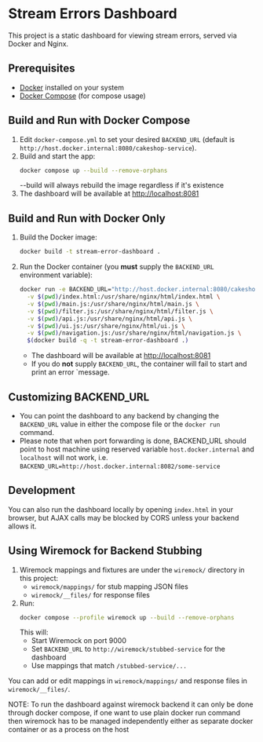 # Stream Errors Dashboard

This project is a static dashboard for viewing stream errors, served via Docker and Nginx.

## Prerequisites
- [Docker](https://www.docker.com/get-started) installed on your system
- [Docker Compose](https://docs.docker.com/compose/) (for compose usage)

## Build and Run with Docker Compose

1. Edit `docker-compose.yml` to set your desired `BACKEND_URL` (default is `http://host.docker.internal:8080/cakeshop-service`).
2. Build and start the app:
   ```sh
   docker compose up --build --remove-orphans
   ```
   --build will always rebuild the image regardless if it's existence
3. The dashboard will be available at [http://localhost:8081](http://localhost:8081)

## Build and Run with Docker Only

1. Build the Docker image:
   ```sh
   docker build -t stream-error-dashboard .
   ```
2. Run the Docker container (you **must** supply the `BACKEND_URL` environment variable):
   ```sh
   docker run -e BACKEND_URL="http://host.docker.internal:8080/cakeshop-service" -p 8081:80 \
     -v $(pwd)/index.html:/usr/share/nginx/html/index.html \
     -v $(pwd)/main.js:/usr/share/nginx/html/main.js \
     -v $(pwd)/filter.js:/usr/share/nginx/html/filter.js \
     -v $(pwd)/api.js:/usr/share/nginx/html/api.js \
     -v $(pwd)/ui.js:/usr/share/nginx/html/ui.js \
     -v $(pwd)/navigation.js:/usr/share/nginx/html/navigation.js \
     $(docker build -q -t stream-error-dashboard .)
   ```
   - The dashboard will be available at [http://localhost:8081](http://localhost:8081)
   - If you do **not** supply `BACKEND_URL`, the container will fail to start and print an error `message.

## Customizing BACKEND_URL

* You can point the dashboard to any backend by changing the `BACKEND_URL` value in either the compose file or the `docker run` command.
* Please note that when port forwarding is done, BACKEND_URL should point to host machine using reserved variable `host.docker.internal` and `localhost` will not work, i.e. `BACKEND_URL=http://host.docker.internal:8082/some-service` 


## Development

You can also run the dashboard locally by opening `index.html` in your browser, but AJAX calls may be blocked by CORS unless your backend allows it. 

## Using Wiremock for Backend Stubbing

1. Wiremock mappings and fixtures are under the `wiremock/` directory in this project:
   - `wiremock/mappings/` for stub mapping JSON files
   - `wiremock/__files/` for response files
2. Run:
   ```sh
   docker compose --profile wiremock up --build --remove-orphans
   ```
   This will:
   - Start Wiremock on port 9000
   - Set `BACKEND_URL` to `http://wiremock/stubbed-service` for the dashboard
   - Use mappings that match `/stubbed-service/...`

You can add or edit mappings in `wiremock/mappings/` and response files in `wiremock/__files/`. 

NOTE: To run the dashboard against wiremock backend it can only be done through docker compose, if one want to use plain docker run command then wiremock has to be managed independently either as separate docker container or as a process on the host
